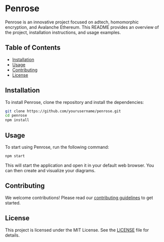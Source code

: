 # Penrose

Penrose is an innovative project focused on adtech, homomorphic encryption, and Avalanche Ethereum. This README provides an overview of the project, installation instructions, and usage examples.

## Table of Contents
- [Installation](#installation)
- [Usage](#usage)
- [Contributing](#contributing)
- [License](#license)

## Installation

To install Penrose, clone the repository and install the dependencies:

```bash
git clone https://github.com/yourusername/penrose.git
cd penrose
npm install
```

## Usage

To start using Penrose, run the following command:

```bash
npm start
```

This will start the application and open it in your default web browser. You can then create and visualize your diagrams.

## Contributing

We welcome contributions! Please read our [contributing guidelines](CONTRIBUTING.md) to get started.

## License

This project is licensed under the MIT License. See the [LICENSE](LICENSE) file for details.